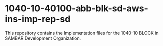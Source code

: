 # 1040-10-40100-abb-blk-sd-aws-ins-imp-rep-sd
This repository contains the Implementation files for the 1040-10 BLOCK in SAMBAR Development Organization.
